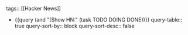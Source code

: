 tags:: [[Hacker News]]

- {{query (and "[Show HN:" (task TODO DOING DONE))}}
  query-table:: true
  query-sort-by:: block
  query-sort-desc:: false